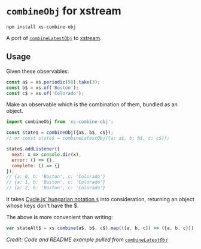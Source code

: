 # `combineObj` for xstream

`npm install xs-combine-obj`

A port of [`combineLatestObj`](https://github.com/staltz/combineLatestObj) to [xstream](http://github.com/staltz/xstream).

## Usage

Given these observables:
```js
const a$ = xs.periodic(50).take(3);
const b$ = xs.of('Boston');
const c$ = xs.of('Colorado');
```

Make an observable which is the combination of them, bundled as an object.

```js
import combineObj from 'xs-combine-obj';

const state$ = combineObj({a$, b$, c$});
// or const state$ = combineLatestObj({a: a$, b: b$, c: c$});

state$.addListener({
  next: x => console.dir(x),
  error: () => {},
  complete: () => {}
});
// {a: 0, b: 'Boston', c: 'Colorado'}
// {a: 1, b: 'Boston', c: 'Colorado'}
// {a: 2, b: 'Boston', c: 'Colorado'}
```

It takes [Cycle.js' hungarian notation `$`](http://cycle.js.org/basic-examples.html#what-does-the-suffixed-dollar-sign-mean) into consideration, returning an object whose keys don't have the $.

The above is more convenient than writing:
```js
var stateAlt$ = xs.combine(a$, b$, c$).map(([a, b, c]) => ({a, b, c}));
```
_Credit: Code and README example pulled from [`combineLatestObj`](https://github.com/staltz/combineLatestObj)_
